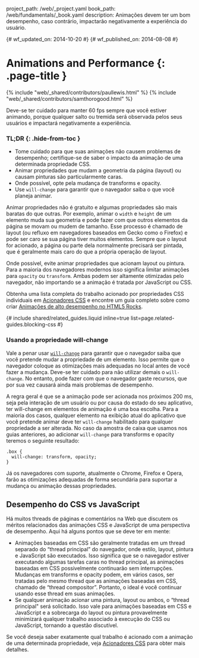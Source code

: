 project_path: /web/_project.yaml
book_path: /web/fundamentals/_book.yaml
description: Animações devem ter um bom desempenho, caso contrário, impactarão negativamente a experiência do usuário.


{# wf_updated_on: 2014-10-20 #}
{# wf_published_on: 2014-08-08 #}

# Animations and Performance {: .page-title }

{% include "web/_shared/contributors/paullewis.html" %}
{% include "web/_shared/contributors/samthorogood.html" %}


Deve-se ter cuidado para manter 60 fps sempre que você estiver animando, porque qualquer salto ou tremida será observada pelos seus usuários e impactará negativamente a experiência.

### TL;DR {: .hide-from-toc }
- Tome cuidado para que suas animações não causem problemas de desempenho; certifique-se de saber o impacto da animação de uma determinada propriedade CSS.
- Animar propriedades que mudam a geometria da página (layout) ou causam pinturas são particularmente caras.
- Onde possível, opte pela mudança de transforms e opacity.
- Use <code>will-change</code> para garantir que o navegador saiba o que você planeja animar.


Animar propriedades não é gratuito e algumas propriedades são mais baratas do que outras. Por exemplo, animar o `width` e `height` de um elemento muda sua geometria e pode fazer com que outros elementos da página se movam ou mudem de tamanho. Esse processo é chamado de layout (ou refluxo em navegadores baseados em Gecko como o Firefox) e pode ser caro se sua página tiver muitos elementos. Sempre que o layout for acionado, a página ou parte dela normalmente precisará ser pintada, que é geralmente mais caro do que a própria operação de layout.

Onde possível, evite animar propriedades que acionam layout ou pintura. Para a maioria dos navegadores modernos isso significa limitar animações para `opacity` ou `transform`. Ambas podem ser altamente otimizadas pelo navegador, não importando se a animação é tratada por JavaScript ou CSS.

Obtenha uma lista completa do trabalho acionado por propriedades CSS individuais em [Acionadores CSS](http://csstriggers.com) e encontre um guia completo sobre como criar [Animações de alto desempenho no HTML5 Rocks](http://www.html5rocks.com/en/tutorials/speed/high-performance-animations/).

{# include shared/related_guides.liquid inline=true list=page.related-guides.blocking-css #}

### Usando a propriedade will-change

Vale a penar usar [`will-change`](http://dev.w3.org/csswg/css-will-change/) para garantir que o navegador saiba que você pretende mudar a propriedade de um elemento. Isso permite que o navegador coloque as otimizações mais adequadas no local antes de você fazer a mudança. Deve-se ter cuidado para não utilizar demais o `will-change`. No entanto, pode fazer com que o navegador gaste recursos, que por sua vez causará ainda mais problemas de desempenho.

A regra geral é que se a animação pode ser acionada nos próximos 200 ms, seja pela interação de um usuário ou por causa do estado do seu aplicativo, ter will-change em elementos de animação é uma boa escolha. Para a maioria dos casos, qualquer elemento na exibição atual do aplicativo que você pretende animar deve ter `will-change` habilitado para qualquer propriedade a ser alterada. No caso da amostra de caixa que usamos nos guias anteriores, ao adicionar `will-change` para transforms e opacity teremos o seguinte resultado:


    .box {
      will-change: transform, opacity;
    }
    

Já os navegadores com suporte, atualmente o Chrome, Firefox e Opera, farão as otimizações adequadas de forma secundária para suportar a mudança ou animação dessas propriedades.

## Desempenho do CSS vs JavaScript

Há muitos threads de páginas e comentários na Web que discutem os méritos relacionados das animações CSS e JavaScript de uma perspectiva de desempenho. Aqui há alguns pontos que se deve ter em mente:

* Animações baseadas em CSS são geralmente tratadas em um thread separado do “thread principal” do navegador, onde estilo, layout, pintura e JavaScript são executados. Isso significa que se o navegador estiver executando algumas tarefas caras no thread principal, as animações baseadas em CSS possivelmente continuarão sem interrupções. Mudanças em transforms e opacity podem, em vários casos, ser tratadas pelo mesmo thread que as animações baseadas em CSS, chamado de “thread compositor”. Portanto, o ideal é você continuar usando esse thread em suas animações.
* Se qualquer animação acionar uma pintura, layout ou ambos, o “thread principal" será solicitado. Isso vale para animações baseadas em CSS e JavaScript e a sobrecarga do layout ou pintura provavelmente minimizará qualquer trabalho associado à execução do CSS ou JavaScript, tornando a questão discutível.

Se você deseja saber exatamente qual trabalho é acionado com a animação de uma determinada propriedade, veja [Acionadores CSS](http://csstriggers.com) para obter mais detalhes.


